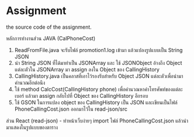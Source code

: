 # Assignment
the source code of the assignment.

หลักการทำงานส่วน JAVA (CalPhoneCost)
1. ReadFromFile.java จะรับไฟล์ promotion1.log เข้ามา แล้วแปลงรูปแบบเป็น String JSON
2. นำ String JSON ที่ได้มาทำเป็น JSONArray และ ใช้ JSONObject อ้างถึง Object แต่ละตัวใน JSONArray มา assign ลงใน Object ของ CallingHistory
3. CallingHistory.java เป็นคลาสที่เอาไว้รองรับสำหรับ Object JSON แต่ละตัวเพื่อนำมาคำนวณอีกต่อนึง
4. ใช้ method CalcCost(CallingHistory phone) เพื่อคำนวณหาค่าโทรศัพท์ของแต่ละเบอร์ แล้วมา assign กลับไปที่ Object ของ CallingHistory อีกรอบ
5. ใช้ GSON ในการแปลง object ของ CallingHistory เป็น JSON และเขียนเป็นไฟล์ PhoneCallingCost.json ออกมาไว้ใน read-json/src

ส่วน React (read-json) - ทำหน้าเว็บง่ายๆ import ไฟล์ PhoneCallingCost.json แล้วนำมาแสดงในรูปแบบของตาราง

